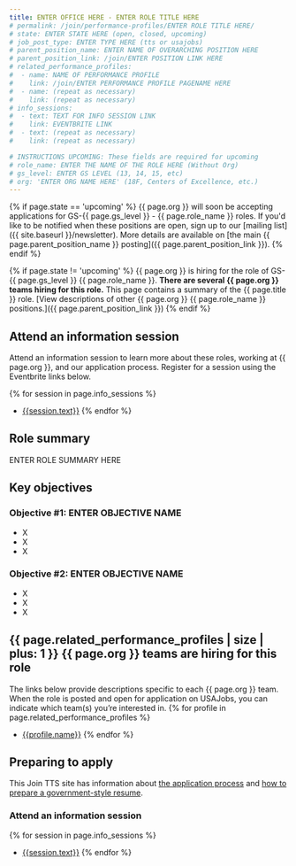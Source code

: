 ```yaml
---
title: ENTER OFFICE HERE - ENTER ROLE TITLE HERE 
# permalink: /join/performance-profiles/ENTER ROLE TITLE HERE/
# state: ENTER STATE HERE (open, closed, upcoming)
# job_post_type: ENTER TYPE HERE (tts or usajobs)
# parent_position_name: ENTER NAME OF OVERARCHING POSITION HERE
# parent_position_link: /join/ENTER POSITION LINK HERE
# related_performance_profiles:
#  - name: NAME OF PERFORMANCE PROFILE
#    link: /join/ENTER PERFORMANCE PROFILE PAGENAME HERE
#  - name: (repeat as necessary)
#    link: (repeat as necessary)
# info_sessions:
#  - text: TEXT FOR INFO SESSION LINK
#    link: EVENTBRITE LINK
#  - text: (repeat as necessary)
#    link: (repeat as necessary)

# INSTRUCTIONS UPCOMING: These fields are required for upcoming
# role_name: ENTER THE NAME OF THE ROLE HERE (Without Org)
# gs_level: ENTER GS LEVEL (13, 14, 15, etc)
# org: 'ENTER ORG NAME HERE' (18F, Centers of Excellence, etc.)
---
```

{% if page.state == 'upcoming' %}
{{ page.org }} will soon be accepting applications for GS-{{ page.gs_level }} - {{ page.role_name }} roles. If you'd like to be
  notified when these positions are open, sign up to our [mailing list]({{ site.baseurl }}/newsletter). More details are available on [the main {{ page.parent_position_name }} posting]({{ page.parent_position_link }}).
{% endif %}

{% if page.state != 'upcoming' %}
{{ page.org }} is hiring for the role of GS-{{ page.gs_level }} {{ page.role_name }}. **There are several {{ page.org }} teams hiring for this role.** This page contains a summary of the {{ page.title }} role. [View descriptions of other {{ page.org }} {{ page.role_name }} positions.]({{ page.parent_position_link }})
{% endif %}

## Attend an information session
Attend an information session to learn more about these roles, working at {{ page.org }}, and our application process. Register for a session using the Eventbrite links below.

{% for session in page.info_sessions %}
- [{{session.text}}]({{session.link}})
{% endfor %}

## Role summary

ENTER ROLE SUMMARY HERE

## Key objectives

### Objective #1: ENTER OBJECTIVE NAME
- X
- X
- X

### Objective #2: ENTER OBJECTIVE NAME
- X
- X
- X

## {{ page.related_performance_profiles | size | plus: 1 }} {{ page.org }} teams are hiring for this role

The links below provide descriptions specific to each {{ page.org }} team. When the role is posted and open for application on USAJobs, you can indicate which team(s) you’re interested in.
{% for profile in page.related_performance_profiles %}
  - [{{profile.name}}]({{profile.permalink}})
{% endfor %}

## Preparing to apply

This Join TTS site has information about [the application process](https://join.tts.gsa.gov/hiring-process/) and [how to prepare a government-style resume](https://join.tts.gsa.gov/resume/).

### Attend an information session

{% for session in page.info_sessions %}
- [{{session.text}}]({{session.link}})
{% endfor %}